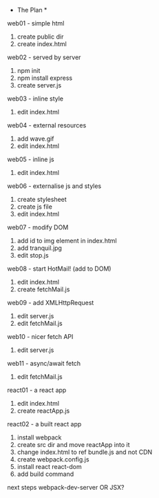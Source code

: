 * The Plan *

web01 - simple html
1. create public dir
2. create index.html

web02 - served by server
1. npm init
2. npm install express
3. create server.js

web03 - inline style
1. edit index.html

web04 - external resources
1. add wave.gif
2. edit index.html

web05 - inline js
1. edit index.html

web06 - externalise js and styles
1. create stylesheet
2. create js file
3. edit index.html

web07 - modify DOM
1. add id to img element in index.html
2. add tranquil.jpg
3. edit stop.js

web08 - start HotMail! (add to DOM)
1. edit index.html
2. create fetchMail.js

web09 - add XMLHttpRequest
1. edit server.js
2. edit fetchMail.js

web10 - nicer fetch API
1. edit server.js

web11 - async/await fetch
1. edit fetchMail.js

react01 - a react app
1. edit index.html
2. create reactApp.js

react02 - a built react app
1. install webpack
2. create src dir and move reactApp into it
3. change index.html to ref bundle.js and not CDN
4. create webpack.config.js
5. install react react-dom
6. add build command

next steps webpack-dev-server
OR JSX?








